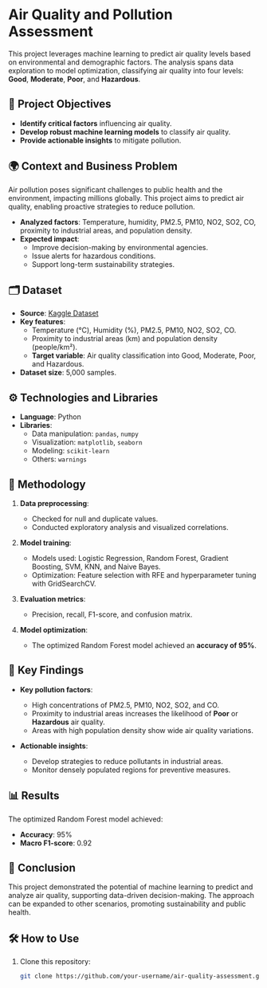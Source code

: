 # Air Quality and Pollution Assessment

This project leverages machine learning to predict air quality levels based on environmental and demographic factors. The analysis spans data exploration to model optimization, classifying air quality into four levels: **Good**, **Moderate**, **Poor**, and **Hazardous**.

## 🎯 Project Objectives

- **Identify critical factors** influencing air quality.
- **Develop robust machine learning models** to classify air quality.
- **Provide actionable insights** to mitigate pollution.

## 🌍 Context and Business Problem

Air pollution poses significant challenges to public health and the environment, impacting millions globally. This project aims to predict air quality, enabling proactive strategies to reduce pollution.

- **Analyzed factors**: Temperature, humidity, PM2.5, PM10, NO2, SO2, CO, proximity to industrial areas, and population density.
- **Expected impact**:
  - Improve decision-making by environmental agencies.
  - Issue alerts for hazardous conditions.
  - Support long-term sustainability strategies.

## 🗂️ Dataset

- **Source**: [Kaggle Dataset](https://www.kaggle.com/datasets/mujtabamatin/air-quality-and-pollution-assessment)
- **Key features**:
  - Temperature (°C), Humidity (%), PM2.5, PM10, NO2, SO2, CO.
  - Proximity to industrial areas (km) and population density (people/km²).
  - **Target variable**: Air quality classification into Good, Moderate, Poor, and Hazardous.
- **Dataset size**: 5,000 samples.

## ⚙️ Technologies and Libraries

- **Language**: Python
- **Libraries**:
  - Data manipulation: `pandas`, `numpy`
  - Visualization: `matplotlib`, `seaborn`
  - Modeling: `scikit-learn`
  - Others: `warnings`

## 🚀 Methodology

1. **Data preprocessing**:
   - Checked for null and duplicate values.
   - Conducted exploratory analysis and visualized correlations.

2. **Model training**:
   - Models used: Logistic Regression, Random Forest, Gradient Boosting, SVM, KNN, and Naive Bayes.
   - Optimization: Feature selection with RFE and hyperparameter tuning with GridSearchCV.

3. **Evaluation metrics**:
   - Precision, recall, F1-score, and confusion matrix.

4. **Model optimization**:
   - The optimized Random Forest model achieved an **accuracy of 95%**.

## 🔑 Key Findings

- **Key pollution factors**:
  - High concentrations of PM2.5, PM10, NO2, SO2, and CO.
  - Proximity to industrial areas increases the likelihood of **Poor** or **Hazardous** air quality.
  - Areas with high population density show wide air quality variations.

- **Actionable insights**:
  - Develop strategies to reduce pollutants in industrial areas.
  - Monitor densely populated regions for preventive measures.

## 📊 Results

The optimized Random Forest model achieved:
- **Accuracy**: 95%
- **Macro F1-score**: 0.92

## 📌 Conclusion

This project demonstrated the potential of machine learning to predict and analyze air quality, supporting data-driven decision-making. The approach can be expanded to other scenarios, promoting sustainability and public health.

## 🛠️ How to Use

1. Clone this repository:
   ```bash
   git clone https://github.com/your-username/air-quality-assessment.git
